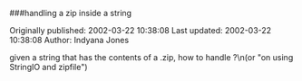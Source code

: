 ###handling a zip inside a string

Originally published: 2002-03-22 10:38:08
Last updated: 2002-03-22 10:38:08
Author: Indyana Jones

given a string that has the contents of a .zip, how to handle ?\n(or "on using StringIO and zipfile")